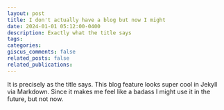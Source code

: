 ```yaml
---
layout: post
title: I don't actually have a blog but now I might
date: 2024-01-01 05:12:00-0400
description: Exactly what the title says
tags: 
categories: 
giscus_comments: false
related_posts: false
related_publications: 
---
```

It is precisely as the title says. This blog feature looks super cool in Jekyll via Markdown. Since it makes me feel like a badass I might use it in the future, but not now.
